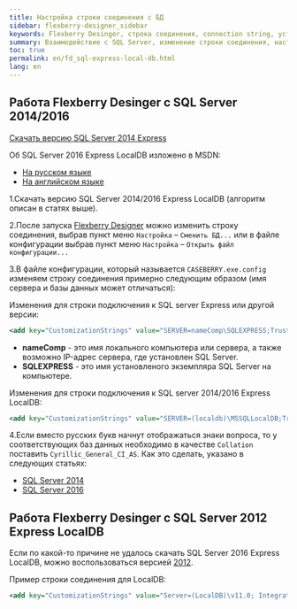 ```yaml
---
title: Настройка строки соединения c БД
sidebar: flexberry-designer_sidebar
keywords: Flexberry Desinger, строка соединения, connection string, установка, install, setup
summary: Взаимодействие с SQL Server, изменение строки соединения, настройка строки соединения
toc: true
permalink: en/fd_sql-express-local-db.html
lang: en
---
```


## Работа Flexberry Desinger c SQL Server 2014/2016

[Скачать версию SQL Server 2014 Express](https://www.microsoft.com/ru-ru/download/details.aspx%3Fid%3D42299)

Об SQL Server 2016 Express LocalDB изложено в MSDN:

* [На русском языке](http://msdn.microsoft.com/ru-ru/library/hh510202.aspx)
* [На английском языке](http://msdn.microsoft.com/en-us/library/hh510202.aspx)

1.Скачать версию SQL Server 2014/2016 Express LocalDB (алгоритм описан в статях выше).  

2.После запуска [Flexberry Designer](fd_flexberry_desinger.html) можно изменить строку соединения, выбрав пункт меню `Настройка` – `Сменить БД...` или в файле конфигурации выбрав пункт меню `Настройка` – `Открыть файл конфигурации...`

3.В файле конфигурации, который называется `CASEBERRY.exe.config` изменяем строку соединения примерно следующим образом (имя сервера и базы данных может отличаться):

Изменения для строки подключения к SQL server Express или другой версии: 

```xml
<add key="CustomizationStrings" value="SERVER=nameComp\SQLEXPRESS;Trusted_connection=yes;DATABASE=CaseLocalDB;"/>
```
* **nameComp** - это имя локального компьютера или сервера, а также возможно IP-адрес сервера, где установлен SQL Server.
* **SQLEXPRESS** - это имя установленого экземпляра SQL Server на компьютере.

Изменения для строки подключения к SQL server 2014/2016 Express LocalDB: 

```xml
<add key="CustomizationStrings" value="SERVER=(localdb)\MSSQLLocalDB;Trusted_connection=yes;AttachDbFilename=|DataDirectory|\FlexberryDesigner.mdf;"/>
```

4.Если вместо русских букв начнут отображаться знаки вопроса, то у соответствующих баз данных необходимо в качестве `Collation` поставить `Cyrillic_General_CI_AS`. Как это сделать, указано в следующих статьях: 

* [SQL Server 2014](http://technet.microsoft.com/en-us/library/ms175835(v=sql.120).aspx) 
* [SQL Server 2016](http://technet.microsoft.com/en-us/library/ms179254.aspx) 

## Работа Flexberry Desinger c SQL Server 2012 Express LocalDB

Если по какой-то причине не удалось скачать SQL Server 2016 Express LocalDB, можно воспользоваться версией [2012](http://www.microsoft.com/ru-ru/download/details.aspx?id=35579).

Пример строки соединения для LоcalDB:

```xml
<add key="CustomizationStrings" value="Server=(LocalDB)\v11.0; Integrated Security=true;AttachDbFilename=|DataDirectory|\FlexberryDesigner.mdf;"/>
```
